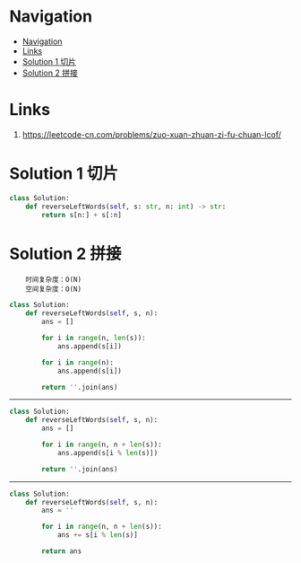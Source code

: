 # Navigation
- [Navigation](#navigation)
- [Links](#links)
- [Solution 1 切片](#solution-1-%e5%88%87%e7%89%87)
- [Solution 2 拼接](#solution-2-%e6%8b%bc%e6%8e%a5)

# Links
1. https://leetcode-cn.com/problems/zuo-xuan-zhuan-zi-fu-chuan-lcof/

# Solution 1 切片
```python
class Solution:
    def reverseLeftWords(self, s: str, n: int) -> str:
        return s[n:] + s[:n]
```

# Solution 2 拼接
```
    时间复杂度：O(N)
    空间复杂度：O(N)
```
```python
class Solution:
    def reverseLeftWords(self, s, n):
        ans = []

        for i in range(n, len(s)):
            ans.append(s[i])

        for i in range(n):
            ans.append(s[i])

        return ''.join(ans)
```
---
```python
class Solution:
    def reverseLeftWords(self, s, n):
        ans = []

        for i in range(n, n + len(s)):
            ans.append(s[i % len(s)])

        return ''.join(ans)
```
---
```python
class Solution:
    def reverseLeftWords(self, s, n):
        ans = ''

        for i in range(n, n + len(s)):
            ans += s[i % len(s)]

        return ans
```